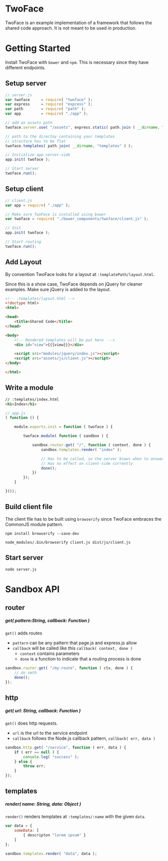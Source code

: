 # TwoFace
TwoFace is an example implementation of a framework that follows the shared code approach. It is not meant to be used in production.

# Getting Started
Install TwoFace with `bower` and `npm`. This is necessary since they have different endpoints.

## Setup server
```js
// server.js
var twoface     = require( "twoface" );
var express     = require( "express" );
var path        = require( "path" );
var app         = require( "./app" );

// add an assets path
twoface.server.use( "/assets", express.static( path.join ( __dirname, "dist" ) ) );

// path to the directoy containing your templates
// structure has to be flat
twoface.templates( path.join( __dirname, "templates" ) );

// Initialize app server-side
app.init( twoface );

// Start server
twoface.run();
```

## Setup client
```js
// client.js
var app = require( "./app" );

// Make sure TwoFace is installed using bower
var twoface = require( "./bower_components/twoface/client.js" );

// Init
app.init( twoface );

// Start routing
twoface.run();
```

## Add Layout

By convention TwoFace looks for a layout at `:templatePath/layout.html`.

Since this is a show case, TwoFace depends on jQuery for cleaner examples. Make sure jQuery is added to the layout.

```html
<!-- :templates/layout.html -->
<!doctype html>
<html>

<head>
    <title>Shared Code</title>
</head>

<body>
    <!-- Rendered templates will be put here  -->
    <div id="view">{{{view}}}</div>

    <script src="modules/jquery/index.js"></script>
    <script src="assets/js/client.js"></script>
</body>

</html>
```

## Write a module
```html
// :templates/index.html
<h1>Index</h1>
```

```js
// app.js
( function () {

    module.exports.init = function ( twoface ) {

        twoface.module( function ( sandbox ) {

            sandbox.router.get( "/", function ( context, done ) {
                sandbox.templates.render( "index" );

                // Has to be called, so the server knows when to answer
                // Has no effect on client-side currently
                done();
            })
        });
    }

}());
```

## Build client file
The client file has to be built using `browserify` since TwoFace embraces the CommonJS module pattern.

`npm install browserify --save-dev`

`node_modules/.bin/browserify client.js dist/js/client.js`

## Start server
`node server.js`




# Sandbox API

## router

##### get( pattern:String, callback: Function )
`get()` adds routes

- `pattern` can be any pattern that page.js and express.js allow
- `callback` will be called like this `callback( context, done )`
  - `context` contains parameters
  - `done` is a function to indicate that a routing process is done

```js
sandbox.router.get( "/my-route", function ( ctx, done ) {
    // do smth
    done();
});
```

## http

##### get( url: String, callback: Function )
`get()` does http requests.

- `url` is the url to the service endpoint
- `callback` follows the Node.js callback pattern, `callback( err, data )`

```js
sandbox.http.get( "/service", function ( err, data ) {
    if ( err == null ) {
        console.log( "success" );    
    } else {
        throw err;   
    }
});
```

## templates

##### render( name: String, data: Object )
`render()` renders templates at `:templates/:name` with the given `data`.

```js
var data = {
    someData: [
        { descripton "lorem ipsum" }
    ]
};

sandbox.templates.render( "data", data );
```
